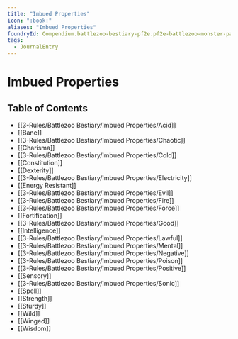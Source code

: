 ```yaml
---
title: "Imbued Properties"
icon: ":book:"
aliases: "Imbued Properties"
foundryId: Compendium.battlezoo-bestiary-pf2e.pf2e-battlezoo-monster-parts.JournalEntry.DUgV4RRnkTaikCI2
tags:
  - JournalEntry
---
```


# Imbued Properties

## Table of Contents

- [[3-Rules/Battlezoo Bestiary/Imbued Properties/Acid]]
- [[Bane]]
- [[3-Rules/Battlezoo Bestiary/Imbued Properties/Chaotic]]
- [[Charisma]]
- [[3-Rules/Battlezoo Bestiary/Imbued Properties/Cold]]
- [[Constitution]]
- [[Dexterity]]
- [[3-Rules/Battlezoo Bestiary/Imbued Properties/Electricity]]
- [[Energy Resistant]]
- [[3-Rules/Battlezoo Bestiary/Imbued Properties/Evil]]
- [[3-Rules/Battlezoo Bestiary/Imbued Properties/Fire]]
- [[3-Rules/Battlezoo Bestiary/Imbued Properties/Force]]
- [[Fortification]]
- [[3-Rules/Battlezoo Bestiary/Imbued Properties/Good]]
- [[Intelligence]]
- [[3-Rules/Battlezoo Bestiary/Imbued Properties/Lawful]]
- [[3-Rules/Battlezoo Bestiary/Imbued Properties/Mental]]
- [[3-Rules/Battlezoo Bestiary/Imbued Properties/Negative]]
- [[3-Rules/Battlezoo Bestiary/Imbued Properties/Poison]]
- [[3-Rules/Battlezoo Bestiary/Imbued Properties/Positive]]
- [[Sensory]]
- [[3-Rules/Battlezoo Bestiary/Imbued Properties/Sonic]]
- [[Spell]]
- [[Strength]]
- [[Sturdy]]
- [[Wild]]
- [[Winged]]
- [[Wisdom]]